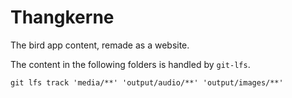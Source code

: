 # Thangkerne

The bird app content, remade as a website. 

The content in the following folders is handled by `git-lfs`. 
```
git lfs track 'media/**' 'output/audio/**' 'output/images/**'
```
